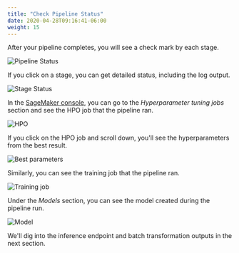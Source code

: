 ```yaml
---
title: "Check Pipeline Status"
date: 2020-04-28T09:16:41-06:00
weight: 15
---
```


After your pipeline completes, you will see a check mark by each stage.

![Pipeline Status](/images/pipeline/status.png)

If you click on a stage, you can get detailed status, including the log output.

![Stage Status](/images/pipeline/status-detailed.png)

In the [SageMaker console](https://console.aws.amazon.com/sagemaker/home?region=us-east-1), you can go to the _Hyperparameter tuning jobs_ section and see the HPO job that the pipeline ran.

![HPO](/images/pipeline/hpo.png)

If you click on the HPO job and scroll down, you'll see the hyperparameters from the best result.

![Best parameters](/images/pipeline/hpo-params.png)

Similarly, you can see the training job that the pipeline ran.

![Training job](/images/pipeline/train.png)

Under the _Models_ section, you can see the model created during the pipeline run.

![Model](/images/pipeline/model.png)

We'll dig into the inference endpoint and batch transformation outputs in the next section.
